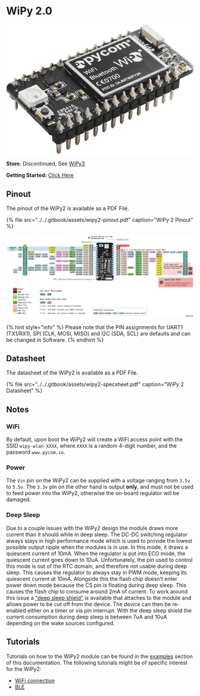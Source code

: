 # WiPy 2.0

![](../../.gitbook/assets/wipy2%20%281%29.png)

**Store**: Discontinued, See [WiPy3](https://docs.pycom.io/chapter/datasheets/development/wipy3.html)

**Getting Started:** [Click Here](https://docs.pycom.io/chapter/gettingstarted/connection/wipy.html)

## Pinout

The pinout of the WiPy2 is available as a PDF File.

{% file src="../../.gitbook/assets/wipy2-pinout.pdf" caption="WiPy 2 Pinout" %}

![](../../.gitbook/assets/wipy2-pinout.png)

{% hint style="info" %}
Please note that the PIN assignments for UART1 \(TX1/RX1\), SPI \(CLK, MOSI, MISO\) and I2C \(SDA, SCL\) are defaults and can be changed in Software.
{% endhint %}

## Datasheet

The datasheet of the WiPy2 is available as a PDF File.

{% file src="../../.gitbook/assets/wipy2-specsheet.pdf" caption="WiPy 2 Datasheet" %}

## Notes

### WiFi

By default, upon boot the WiPy2 will create a WiFi access point with the SSID `wipy-wlan-XXXX`, where `XXXX` is a random 4-digit number, and the password `www.pycom.io`.

### Power

The `Vin` pin on the WiPy2 can be supplied with a voltage ranging from `3.5v` to `5.5v`. The `3.3v` pin on the other hand is output **only**, and must not be used to feed power into the WiPy2, otherwise the on-board regulator will be damaged.

### Deep Sleep

Due to a couple issues with the WiPy2 design the module draws more current than it should while in deep sleep. The DC-DC switching regulator always stays in high performance mode which is used to provide the lowest possible output ripple when the modules is in use. In this mode, it draws a quiescent current of 10mA. When the regulator is put into ECO mode, the quiescent current goes down to 10uA. Unfortunately, the pin used to control this mode is out of the RTC domain, and therefore not usable during deep sleep. This causes the regulator to always stay in PWM mode, keeping its quiescent current at 10mA. Alongside this the flash chip doesn't enter power down mode because the CS pin is floating during deep sleep. This causes the flash chip to consume around 2mA of current. To work around this issue a ["deep sleep shield"](../boards/deepsleep/) is available that attaches to the module and allows power to be cut off from the device. The device can then be re-enabled either on a timer or via pin interrupt. With the deep sleep shield the current consumption during deep sleep is between 7uA and 10uA depending on the wake sources configured.

## Tutorials

Tutorials on how to the WiPy2 module can be found in the [examples](../../tutorials-and-examples/introduction.md) section of this documentation. The following tutorials might be of specific interest for the WiPy2:

* [WiFi connection](../../tutorials-and-examples/all/wlan.md)
* [BLE](../../tutorials-and-examples/all/ble.md)

